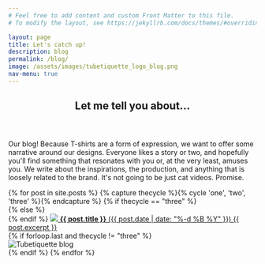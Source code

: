 ```yaml
---
# Feel free to add content and custom Front Matter to this file.
# To modify the layout, see https://jekyllrb.com/docs/themes/#overriding-theme-defaults

layout: page
title: Let's catch up!
description: blog
permalink: /blog/
image: /assets/images/tubetiquette_logo_blog.png
nav-menu: true
---
```

<!-- Main -->
<div id="main" class="alt">

<section id="one">
	<div class="inner">
		<header class="major">
			<h1>Let me tell you about...</h1>
		</header>

<p>Our blog! Because T-shirts are a form of expression, we want to offer some narrative around our designs. Everyone likes a story or two, and hopefully you'll find something that resonates with you or, at the very least, amuses you. We write about the inspirations, the production, and anything that is loosely related to the brand. It's not going to be just cat videos. Promise. 
</p>

<!--<ul class="alt">-->
<!--  {% for post in site.posts %}
<div class="box"><p>
      <span class="image left"><img src="{{ post.image }}" style='height: 100%; width: 100%; object-fit: contain'/></span>
      <a href="{{ post.url }}">{{ post.title }}</a>
      {{ post.date  | date: "%-d %B %Y" }}
      {{ post.excerpt }}
</p></div>
  {% endfor %}-->
  
<!--  {% for post in site.posts %}
<a href="{{ post.url }}"><div class="4u"><span class="image fit"><img src="{{ post.image }}" alt="" /></span></div></a>
  {% endfor %} --> 
<div class="box alt">	<div class="row 50% uniform">
  {% for post in site.posts %}
  {% capture thecycle %}{% cycle 'one', 'two', 'three' %}{% endcapture %}
  {% if thecycle == "three" %}
    <div class="4u$">
  {% else %}
    <div class="4u">  
  {% endif %}
    <a href="{{ post.url }}">
    <span class="image fit grid">
        <img src="{{ post.image }}"/></span>
                    <b>{{ post.title }}</b> ({{ post.date  | date: "%-d %B %Y" }})
                    {{ post.excerpt }}</a>
    </div>
  {% if forloop.last and thecycle != "three" %}
  <div class="4u"> <span class="image fit grid"><img src="{{page.image}}" alt="Tubetiquette blog"></span></div>
  {% endif %}
  {% endfor %}
</div></div>
</div></section></div>
